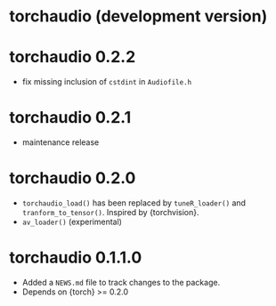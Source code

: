# torchaudio (development version)

# torchaudio 0.2.2
* fix missing inclusion of `cstdint` in `Audiofile.h`

# torchaudio 0.2.1
* maintenance release

# torchaudio 0.2.0
* `torchaudio_load()` has been replaced by `tuneR_loader()` and `tranform_to_tensor()`. Inspired by {torchvision}.
* `av_loader()` (experimental)

# torchaudio 0.1.1.0
* Added a `NEWS.md` file to track changes to the package.
* Depends on {torch} >= 0.2.0
